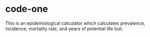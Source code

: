 # code-one

This is an epidemiological calculator which calculates prevalence, incidence, mortality rate, and years of potential life lost.
